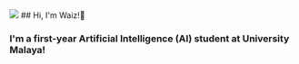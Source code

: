 <img src="https://i.imgur.com/itPRRnG.jpeg">
## Hi, I'm Waiz!👋

### I'm a first-year Artificial Intelligence (AI) student at University Malaya!
<!--
**waizwafiq/waizwafiq** is a ✨ _special_ ✨ repository because its `README.md` (this file) appears on your GitHub profile.

Here are some ideas to get you started:

- 🔭 I’m currently working on ...
- 🌱 I’m currently learning ...
- 👯 I’m looking to collaborate on ...
- 🤔 I’m looking for help with ...
- 💬 Ask me about ...
- 📫 How to reach me: ...
- 😄 Pronouns: ...
- ⚡ Fun fact: ...
-->
